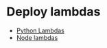 # Deploy lambdas

* [Python Lambdas](./deploy_python_lambda.md)
* [Node lambdas](./deploy_node_lambdas.md)

